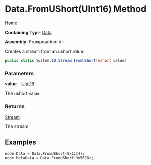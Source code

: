 # Data\.FromUShort\(UInt16\) Method

[Home](../../../README.md)

**Containing Type**: [Data](../README.md)

**Assembly**: Promptuarium\.dll

  
Creates a stream from an ushort value\.

```csharp
public static System.IO.Stream FromUShort(ushort value)
```

### Parameters

**value** &ensp; [UInt16](https://docs.microsoft.com/en-us/dotnet/api/system.uint16)

The ushort value

### Returns

[Stream](https://docs.microsoft.com/en-us/dotnet/api/system.io.stream)

The stream

## Examples

```
node.Data = Data.FromUShort(0x1234);
node.MetaData = Data.FromUShort(0x5678);
```

